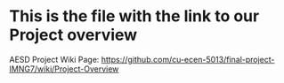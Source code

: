 # This is the file with the link to our Project overview

AESD Project Wiki Page: https://github.com/cu-ecen-5013/final-project-IMNG7/wiki/Project-Overview

